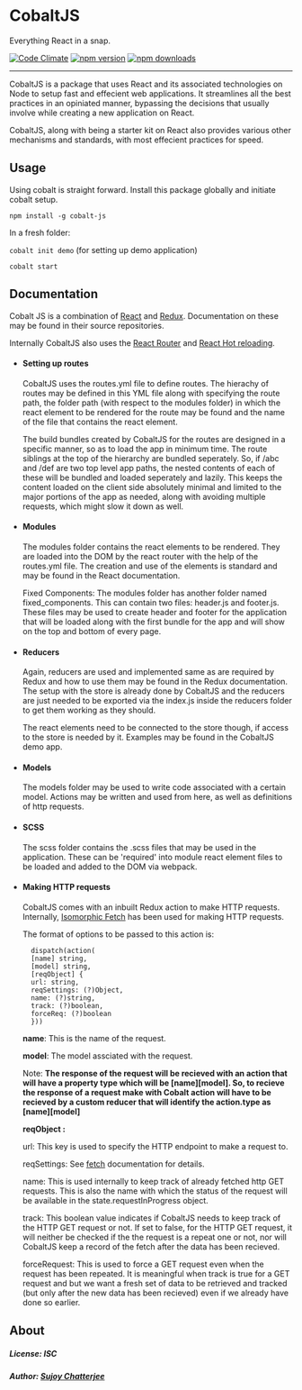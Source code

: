 # CobaltJS

Everything React in a snap.

[![Code Climate](https://codeclimate.com/github/sujoychatter/cobalt-js/badges/gpa.svg)](https://codeclimate.com/github/sujoychatter/cobalt-js)
[![npm version](https://img.shields.io/npm/v/cobalt-js.svg?style=flat-square)](https://www.npmjs.com/package/cobalt-js)
[![npm downloads](https://img.shields.io/npm/dm/cobalt-js.svg?style=flat-square)](https://www.npmjs.com/package/cobalt-js)

---

CobaltJS is a package that uses React and its associated technologies on Node to setup fast and effecient web applications. It streamlines all the best practices in an opiniated manner, bypassing the decisions that usually involve while creating a new application on React.

CobaltJS, along with being a starter kit on React also provides various other mechanisms and standards, with most effecient practices for speed.


## Usage
Using cobalt is straight forward. Install this package globally and initiate cobalt setup.

``` npm install -g cobalt-js ```

In a fresh folder:

``` cobalt init demo ``` (for setting up demo application)

``` cobalt start  ```

## Documentation
Cobalt JS is a combination of [React](https://github.com/facebook/react) and [Redux](https://github.com/reactjs/redux). Documentation on these may be found in their source repositories.

Internally CobaltJS also uses the [React Router](https://github.com/ReactTraining/react-router) and [React Hot reloading](https://github.com/gaearon/react-hot-loader).

* #### Setting up routes
	CobaltJS uses the routes.yml file to define routes. The hierachy of routes may be defined in this YML file along with specifying the route path, the folder path (with respect to the modules folder) in which the react element to be rendered for the route may be found and the name of the file that contains the react element.

    The build bundles created by CobaltJS for the routes are designed in a specific manner, so as to load the app in minimum time. The route siblings at the top of the hierarchy are bundled seperately. So, if /abc and /def are two top level app paths, the nested contents of each of these will be bundled and loaded seperately and lazily. This keeps the content loaded on the client side absolutely minimal and limited to the major portions of the app as needed, along with avoiding multiple requests, which might slow it down as well.

* #### Modules
	The modules folder contains the react elements to be rendered. They are loaded into the DOM by the react router with the help of the routes.yml file. The creation and use of the elements is standard and may be found in the React documentation.

   Fixed Components: The modules folder has another folder named fixed_components. This can contain two files: header.js and footer.js. These files may be used to create header and footer for the application that will be loaded along with the first bundle for the app and will show on the top and bottom of every page.

* #### Reducers
	Again, reducers are used and implemented same as are required by Redux and how to use them may be found in the Redux documentation. The setup with the store is already done by CobaltJS and the reducers are just needed to be exported via the index.js inside the reducers folder to get them working as they should.

	The react elements need to be connected to the store though, if access to the store is needed by it. Examples may be found in the CobaltJS demo app.

* #### Models
	The models folder may be used to write code associated with a certain model. Actions may be written and used from here, as well as definitions of http requests.

* #### SCSS
	The scss folder contains the .scss files that may be used in the application. These can be 'required' into module react element files to be loaded and added to the DOM via webpack.

* #### Making HTTP requests
	CobaltJS comes with an inbuilt Redux action to make HTTP requests. Internally, [Isomorphic Fetch](https://github.com/matthew-andrews/isomorphic-fetch) has been used for making HTTP requests.

	The format of options to be passed to this action is:

	    dispatch(action(
        [name] string,
        [model] string,
        [reqObject] {
        url: string,
        reqSettings: (?)Object,
        name: (?)string,
        track: (?)boolean,
        forceReq: (?)boolean
        }))


    **name**: This is the name of the request.

    **model**: The model assciated with the request.

    Note: **The response of the request will be recieved with an action that will have a property type which will be [name]__[model]. So, to recieve the response of a request make with Cobalt action will have to be recieved by a custom reducer that will identify the action.type as [name]__[model]**

   	**reqObject :**

    url: This key is used to specify the HTTP endpoint to make a request to.

    reqSettings: See [fetch](https://github.github.io/fetch/) documentation for details.

    name: This is used internally to keep track of already fetched http GET requests. This is also the name with which the status of the request will be available in the state.requestInProgress object.

    track: This boolean value indicates if CobaltJS needs to keep track of the HTTP GET request or not. If set to false, for the HTTP GET request, it will neither be checked if the the request is a repeat one or not, nor will CobaltJS keep a record of the fetch after the data has been recieved.

    forceRequest: This is used to force a GET request even when the request has been repeated. It is meaningful when track is true for a GET request and but we want a fresh set of data to be retrieved and tracked (but only after the new data has been recieved) even if we already have done so earlier.



## About
##### License: ISC
##### Author: [Sujoy Chatterjee](http://github.com/sujoychatter)

